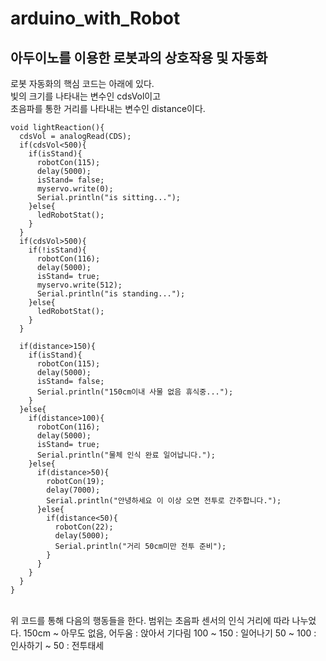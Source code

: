 # arduino_with_Robot
## 아두이노를 이용한 로봇과의 상호작용 및 자동화

로봇 자동화의 핵심 코드는 아래에 있다. <br>
빛의 크기를 나타내는 변수인 cdsVol이고 <br>
초음파를 통한 거리를 나타내는 변수인 distance이다.
```
void lightReaction(){
  cdsVol = analogRead(CDS);
  if(cdsVol<500){
    if(isStand){
      robotCon(115);
      delay(5000);
      isStand= false;
      myservo.write(0);
      Serial.println("is sitting...");
    }else{
      ledRobotStat();
    }
  }
  if(cdsVol>500){
    if(!isStand){
      robotCon(116);
      delay(5000);
      isStand= true;
      myservo.write(512);
      Serial.println("is standing...");
    }else{
      ledRobotStat();
    }
  }

  if(distance>150){
    if(isStand){
      robotCon(115);
      delay(5000);
      isStand= false;
      Serial.println("150cm이내 사물 없음 휴식중...");
    }
  }else{
    if(distance>100){
      robotCon(116);
      delay(5000);
      isStand= true;
      Serial.println("물체 인식 완료 일어납니다.");
    }else{
      if(distance>50){
        robotCon(19);
        delay(7000);
        Serial.println("안녕하세요 이 이상 오면 전투로 간주합니다.");
      }else{
        if(distance<50){
          robotCon(22);
          delay(5000);
          Serial.println("거리 50cm미만 전투 준비");
        }
      }
    }
  }
}
```
<br>
위 코드를 통해 다음의 행동들을 한다. 범위는 초음파 센서의 인식 거리에 따라 나누었다.        
150cm ~ 아무도 없음, 어두움 : 앉아서 기다림         
100 ~ 150 : 일어나기    
50 ~ 100 : 인사하기    
~ 50 : 전투태세   
